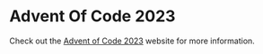 # Advent Of Code 2023

Check out the [Advent of Code 2023](https://adventofcode.com/2023) website for more information.
